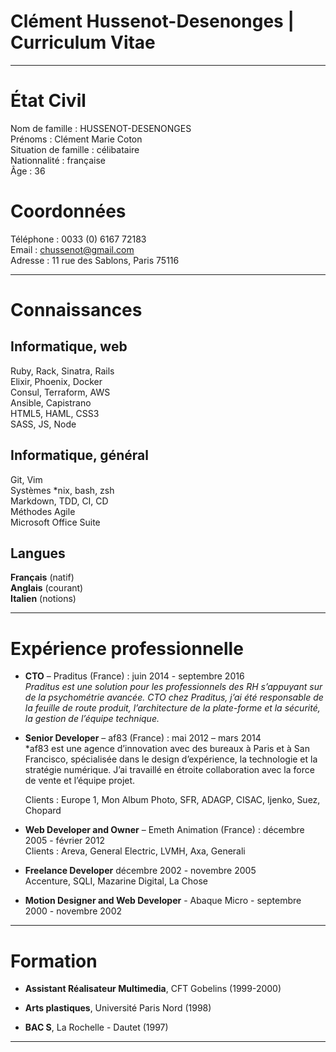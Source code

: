 # Clément Hussenot-Desenonges | Curriculum Vitae

------------------------------------------------------------------------

État Civil
==========

Nom de famille : HUSSENOT-DESENONGES  
Prénoms : Clément Marie Coton  
Situation de famille : célibataire  
Nationnalité : française  
Âge : 36  

Coordonnées
===========

Téléphone : 0033 (0) 6167 72183  
Email : chussenot@gmail.com  
Adresse : 11 rue des Sablons, Paris 75116  

------------------------------------------------------------------------

Connaissances
=============

Informatique, web
-----------------

Ruby, Rack, Sinatra, Rails  
Elixir, Phoenix, Docker  
Consul, Terraform, AWS  
Ansible, Capistrano  
HTML5, HAML, CSS3  
SASS, JS, Node

Informatique, général
---------------------

Git, Vim  
Systèmes \*nix, bash, zsh  
Markdown, TDD, CI, CD  
Méthodes Agile  
Microsoft Office Suite  

Langues
-------

**Français** (natif)  
**Anglais** (courant)  
**Italien** (notions)  

------------------------------------------------------------------------

Expérience professionnelle
==========================

-   **CTO** – Praditus (France) : juin 2014 - septembre 2016  
    *Praditus est une solution pour les professionnels des RH s’appuyant
    sur de la psychométrie avancée. CTO chez Praditus, j’ai été
    responsable de la feuille de route produit, l’architecture de la
    plate-forme et la sécurité, la gestion de l’équipe technique.*

-   **Senior Developer** – af83 (France) : mai 2012 – mars 2014  
    *af83 est une agence d’innovation avec des bureaux à Paris et à San
    Francisco, spécialisée dans le design d’expérience, la technologie
    et la stratégie numérique.
    J’ai travaillé en étroite collaboration avec la force de vente et
    l’équipe projet.  

    Clients : Europe 1, Mon Album Photo, SFR, ADAGP, CISAC, Ijenko,
    Suez, Chopard

-   **Web Developer and Owner** – Emeth Animation (France) : décembre
    2005 - février 2012  
    Clients : Areva, General Electric, LVMH, Axa, Generali

-   **Freelance Developer** décembre 2002 - novembre 2005  
    Accenture, SQLI, Mazarine Digital, La Chose

-   **Motion Designer and Web Developer** - Abaque Micro - septembre
    2000 - novembre 2002

------------------------------------------------------------------------

Formation
=========

-   **Assistant Réalisateur Multimedia**, CFT Gobelins (1999-2000)

-   **Arts plastiques**, Université Paris Nord (1998)

-   **BAC S**, La Rochelle - Dautet (1997)

------------------------------------------------------------------------
